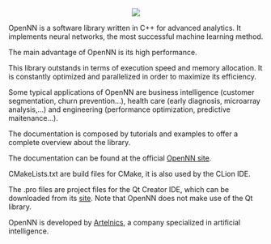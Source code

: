 <div align="center">
  <img src="http://www.opennn.net/images/opennn_git_logo.svg">
</div>


OpenNN is a software library written in C++ for advanced analytics. It implements neural networks, the most successful machine learning method. 

The main advantage of OpenNN is its high performance. 

This library outstands in terms of execution speed and memory allocation. It is constantly optimized and parallelized in order to maximize its efficiency.

Some typical applications of OpenNN are business intelligence (customer segmentation, churn prevention...), health care (early diagnosis, microarray analysis,...) and engineering (performance optimization, predictive maitenance...).

The documentation is composed by tutorials and examples to offer a complete overview about the library. 

The documentation can be found at the official <a href="http://opennn.net" target="_blank">OpenNN site</a>.

CMakeLists.txt are build files for CMake, it is also used by the CLion IDE.

The .pro files are project files for the Qt Creator IDE, which can be downloaded from its <a href="http://www.qt.io" target="_blank">site</a>. Note that OpenNN does not make use of the Qt library. 

OpenNN is developed by <a href="http://artelnics.com" target="_blank">Artelnics</a>, a company specialized in artificial intelligence. 
